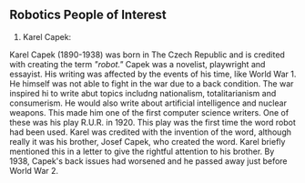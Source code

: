 ## Robotics People of Interest
1. Karel Capek:

Karel Capek (1890-1938) was born in The Czech Republic and is credited with creating the term *"robot."* 
Capek was a novelist, playwright and essayist. His writing was affected by the events of his time, like World War 1. He himself was not able to fight in the war due to a back condition. The war inspired hi to write abut topics includng nationalism, totalitarianism and consumerism. He would also write about artificial intelligence and nuclear weapons. This made him one of the first computer science writers. One of these was his play R.U.R. in 1920. This play was the first time the word robot had been used. Karel was credited with the invention of the word, although really it was his brother, Josef Capek, who created the word. Karel briefly mentioned this in a letter to give the rightful attention to his brother. By 1938, Capek's back issues had worsened and he passed away just before World War 2.  
